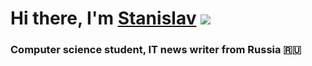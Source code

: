 # Hi there, I'm [Stanislav](https://vk.com/its_plma) ![](https://github.com/blackcater/blackcater/raw/main/images/Hi.gif) 
### Computer science student, IT news writer from Russia 🇷🇺
